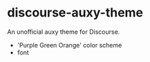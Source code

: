 # discourse-auxy-theme

An unofficial auxy theme for Discourse.

* 'Purple Green Orange' color scheme
* font
